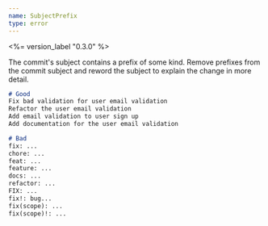 ```yaml
---
name: SubjectPrefix
type: error
---
```


<%= version_label "0.3.0" %>

The commit's subject contains a prefix of some kind. Remove prefixes from the commit subject and reword the subject to explain the change in more detail.

```md
# Good
Fix bad validation for user email validation
Refactor the user email validation
Add email validation to user sign up
Add documentation for the user email validation

# Bad
fix: ...
chore: ...
feat: ...
feature: ...
docs: ...
refactor: ...
FIX: ...
fix!: bug...
fix(scope): ...
fix(scope)!: ...
```
